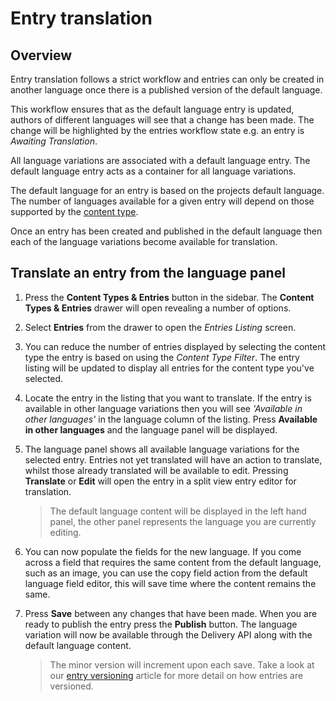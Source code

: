 # Entry translation

## Overview
Entry translation follows a strict workflow and entries can only be created in another language once there is a published version of the default language.

This workflow ensures that as the default language entry is updated, authors of different languages will see that a change has been made. The change will be highlighted by the entries workflow state e.g. an entry is *Awaiting Translation*.

All language variations are associated with a default language entry. The default language entry acts as a container for all language variations. 

The default language for an entry is based on the projects default language. The number of languages available for a given entry will depend on those supported by the [content type](/content-types/enable-disable-languages.md).

Once an entry has been created and published in the default language then each of the language variations become available for translation.

## Translate an entry from the language panel
1. Press the **Content Types & Entries** button in the sidebar. The **Content Types & Entries** drawer will open revealing a number of options.
2. Select **Entries** from the drawer to open the *Entries Listing* screen.
3. You can reduce the number of entries displayed by selecting the content type the entry is based on using the *Content Type Filter*. The entry listing will be updated to display all entries for the content type you've selected.
4. Locate the entry in the listing that you want to translate. If the entry is available in other language variations then you will see *'Available in other languages'* in the language column of the listing. Press **Available in other languages** and the language panel will be displayed.
5. The language panel shows all available language variations for the selected entry. Entries not yet translated will have an action to translate, whilst those already translated will be available to edit. Pressing **Translate** or **Edit** will open the entry in a split view entry editor for translation.
	
	> The default language content will be displayed in the left hand panel, the other panel represents the language you are currently editing.

6. You can now populate the fields for the new language. If you come across a field that requires the same content from the default language, such as an image, you can use the copy field action from the default language field editor, this will save time where the content remains the same.
7. Press **Save** between any changes that have been made. When you are ready to publish the entry press the **Publish** button. The language variation will now be available through the Delivery API along with the default language content.

	> The minor version will increment upon each save. Take a look at our [entry versioning](/entries/entry-versioning.md) article for more detail on how entries are versioned.
